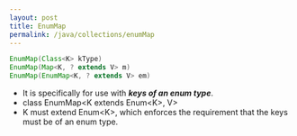 ```yaml
---
layout: post
title: EnumMap
permalink: /java/collections/enumMap
---
```


```java
EnumMap(Class<K> kType)
EnumMap(Map<K, ? extends V> m)
EnumMap(EnumMap<K, ? extends V> em)
```

* It is specifically for use with ***keys of an enum type***. 
* class EnumMap<K extends Enum\<K>, V>
* K must extend Enum\<K>, which enforces the requirement that the keys must be of an enum type.
